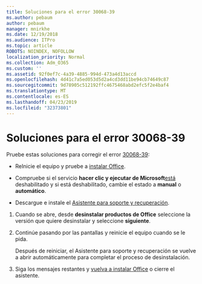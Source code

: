 ```yaml
---
title: Soluciones para el error 30068-39
ms.author: pebaum
author: pebaum
manager: mnirkhe
ms.date: 12/19/2018
ms.audience: ITPro
ms.topic: article
ROBOTS: NOINDEX, NOFOLLOW
localization_priority: Normal
ms.collection: Adm_O365
ms.custom: ''
ms.assetid: 92f0ef7c-4a39-4885-994d-473a4d13accd
ms.openlocfilehash: 4d41c7a5ed053d5d2a4cd3dd11be94cb74649c87
ms.sourcegitcommit: 9d78905c512192ffc4675468abd2efc5f2e4baf4
ms.translationtype: MT
ms.contentlocale: es-ES
ms.lasthandoff: 04/23/2019
ms.locfileid: "32373801"
---
```

# <a name="solutions-for-error-30068-39"></a>Soluciones para el error 30068-39

Pruebe estas soluciones para corregir el error [30068-39](https://support.office.com/article/963ca3e4-217a-4c16-9c02-ff946548357b?wt.mc_id=Alchemy_ClientDIA):
  
- ReInicie el equipo y pruebe a [instalar Office](https://portal.office.com/OLS/MySoftware.aspx).
    
- Compruebe si el servicio **hacer clic y ejecutar de Microsoft**[está](https://support.office.com/article/963ca3e4-217a-4c16-9c02-ff946548357b?wt.mc_id=Alchemy_ClientDIA) deshabilitado y si está deshabilitado, cambie el estado a **manual** o **automático**.
    
- Descargue e instale el [Asistente para soporte y recuperación](https://aka.ms/SARA-OfficeUninstall-Alchemy).
    
1. Cuando se abre, desde **desinstalar productos de Office** seleccione la versión que quiere desinstalar y seleccione **siguiente**. 
    
2. Continúe pasando por las pantallas y reinicie el equipo cuando se le pida.
    
    Después de reiniciar, el Asistente para soporte y recuperación se vuelve a abrir automáticamente para completar el proceso de desinstalación.
    
3. Siga los mensajes restantes y [vuelva a instalar Office](https://portal.office.com/OLS/MySoftware.aspx) o cierre el asistente. 
    

